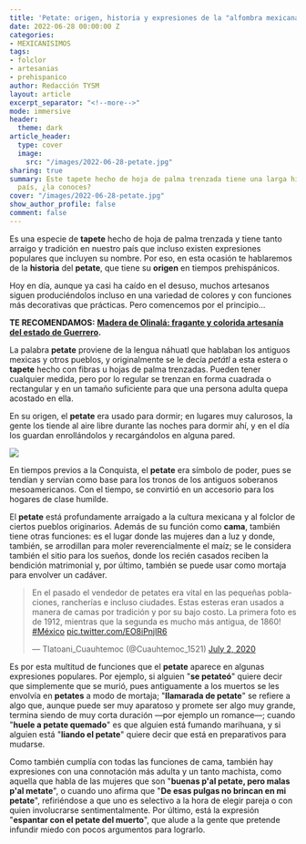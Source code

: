 ```yaml
---
title: 'Petate: origen, historia y expresiones de la "alfombra mexicana"'
date: 2022-06-28 00:00:00 Z
categories:
- MEXICANISIMOS
tags:
- folclor
- artesanias
- prehispanico
author: Redacción TYSM
layout: article
excerpt_separator: "<!--more-->"
mode: immersive
header:
  theme: dark
article_header:
  type: cover
  image:
    src: "/images/2022-06-28-petate.jpg"
sharing: true
summary: Este tapete hecho de hoja de palma trenzada tiene una larga historia en nuestro
  país, ¿la conoces?
cover: "/images/2022-06-28-petate.jpg"
show_author_profile: false
comment: false
---
```


Es una especie de **tapete** hecho de hoja de palma trenzada y tiene tanto arraigo y tradición en nuestro país que incluso existen expresiones populares que incluyen su nombre. Por eso, en esta ocasión te hablaremos de la **historia** del **petate**, que tiene su **origen** en tiempos prehispánicos.

Hoy en día, aunque ya casi ha caído en el desuso, muchos artesanos siguen produciéndolos incluso en una variedad de colores y con funciones más decorativas que prácticas. Pero comencemos por el principio…

**TE RECOMENDAMOS:** [**Madera de Olinalá: fragante y colorida artesanía del estado de Guerrero**](https://blog.tonoysumariachi.com/mexicanisimos/2022/08/19/madera-de-olinala-la-fragante-y-colorida-artesania-del-estado-de-guerrero.html)**.**

La palabra **petate** proviene de la lengua náhuatl que hablaban los antiguos mexicas y otros pueblos, y originalmente se le decía _petátl_ a esta estera o **tapete** hecho con fibras u hojas de palma trenzadas. Pueden tener cualquier medida, pero por lo regular se trenzan en forma cuadrada o rectangular y en un tamaño suficiente para que una persona adulta quepa acostado en ella.

En su origen, el **petate** era usado para dormir; en lugares muy calurosos, la gente los tiende al aire libre durante las noches para dormir ahí, y en el día los guardan enrollándolos y recargándolos en alguna pared.

![](https://upload.wikimedia.org/wikipedia/commons/thumb/5/5c/CanastasTenate014.JPG/685px-CanastasTenate014.JPG)

En tiempos previos a la Conquista, el **petate** era símbolo de poder, pues se tendían y servían como base para los tronos de los antiguos soberanos mesoamericanos. Con el tiempo, se convirtió en un accesorio para los hogares de clase humilde.

El **petate** está profundamente arraigado a la cultura mexicana y al folclor de ciertos pueblos originarios. Además de su función como **cama**, también tiene otras funciones: es el lugar donde las mujeres dan a luz y donde, también, se arrodillan para moler reverencialmente el maíz; se le considera también el sitio para los sueños, donde los recién casados reciben la bendición matrimonial y, por último, también se puede usar como mortaja para envolver un cadáver.

<blockquote class="twitter-tweet"><p lang="es" dir="ltr">En el pasado el vendedor de petates era vital en las pequeñas poblaciones, rancherías e incluso ciudades. Estas esteras eran usados a manera de camas por tradición y por su bajo costo. La primera foto es de 1912, mientras que la segunda es mucho más antigua, de 1860! <a href="https://twitter.com/hashtag/M%C3%A9xico?src=hash&ref_src=twsrc%5Etfw">#México</a> <a href="https://t.co/EO8iPnjIR6">pic.twitter.com/EO8iPnjIR6</a></p>— Tlatoani_Cuauhtemoc (@Cuauhtemoc_1521) <a href="https://twitter.com/Cuauhtemoc_1521/status/1278526729053593600?ref_src=twsrc%5Etfw">July 2, 2020</a></blockquote> <script async src="https://platform.twitter.com/widgets.js" charset="utf-8"></script>

Es por esta multitud de funciones que el **petate** aparece en algunas expresiones populares. Por ejemplo, si alguien "**se petateó**" quiere decir que simplemente que se murió, pues antiguamente a los muertos se les envolvía en **petates** a modo de mortaja; "**llamarada de petate**" se refiere a algo que, aunque puede ser muy aparatoso y promete ser algo muy grande, termina siendo de muy corta duración —por ejemplo un romance—; cuando "**huele a petate quemado**" es que alguien está fumando marihuana, y si alguien está "**liando el petate**" quiere decir que está en preparativos para mudarse.

Como también cumplía con todas las funciones de cama, también hay expresiones con una connotación más adulta y un tanto machista, como aquella que habla de las mujeres que son "**buenas p'al petate, pero malas p'al metate**", o cuando uno afirma que "**De esas pulgas no brincan en mi petate**", refiriéndose a que uno es selectivo a la hora de elegir pareja o con quien involucrarse sentimentalmente. Por último, está la expresión "**espantar con el petate del muerto**", que alude a la gente que pretende infundir miedo con pocos argumentos para lograrlo.
